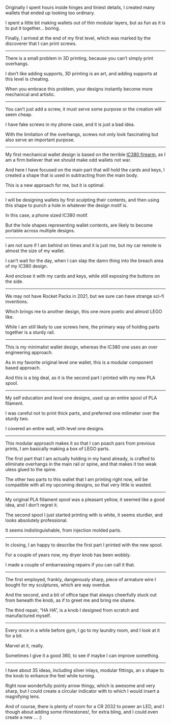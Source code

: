 Originally I spent hours inside hinges and tiniest details,
I created many wallets that ended up looking too ordinary.

I spent a little bit making wallets out of thin modular layers,
but as fun as it is to put it together... boring.

Finally, I arrived at the end of my first level,
which was marked by the discoverer that I can print screws.

---

There is a small problem in 3D printing,
because you can’t simply print overhangs.

I don’t like adding supports,
3D printing is an art, and adding supports at this level is cheating.

When you embrace this problem,
your designs instantly become more mechanical and artistic.

---

You can’t just add a screw,
it must serve some purpose or the creation will seem cheap.

I have fake screws in my phone case,
and it is just a bad idea.

With the limitation of the overhangs,
screws not only look fascinating but also serve an important purpose.

---

My first mechanical wallet design is based on the terrible [IC380 firearm][1],
as I am a firm believer that we should make odd wallets not war.

And here I have focused on the main part that will hold the cards and keys,
I created a shape that is used in subtracting from the main body.

This is a new approach for me,
but it is optimal.

---

I will be designing wallets by first sculpting their contents,
and then using this shape to punch a hole in whatever the design motif is.

In this case,
a phone sized IC380 motif.

But the hole shapes representing wallet contents,
are likely to become portable across multiple designs.

---

I am not sure if I am behind on times and it is just me,
but my car remote is almost the size of my wallet.

I can’t wait for the day,
when I can slap the damn thing into the breach area of my IC380 design.

And enclose it with my cards and keys,
while still exposing the buttons on the side.

---

We may not have Rocket Packs in 2021,
but we sure can have strange sci-fi inventions.

Which brings me to another design,
this one more poetic and almost LEGO like.

While I am still likely to use screws here,
the primary way of holding parts together is a sturdy rail.

---

This is my minimalist wallet design,
whereas the IC380 one uses an over engineering approach.

As in my favorite original level one wallet,
this is a modular component based approach.

And this is a big deal,
as it is the second part I printed with my new PLA spool.

---

My self education and level one designs,
used up an entire spool of PLA filament.

I was careful not to print thick parts,
and preferred one milimeter over the sturdy two.

I covered an entire wall,
with level one designs.

---

This modular approach makes it so that I can poach pars from previous prints,
I am basically making a box of LEGO parts.

The first part that I am actually holding in my hand already,
is crafted to eliminate overhangs in the main rail or spine, and that makes it too weak uless glued to the spine.

The other two parts to this wallet that I am printing right now,
will be compatible with all my upcoming designs, so that very little is wasted.

---

My original PLA fillament spool was a pleasant yellow,
it seemed like a good idea, and I don’t regret it.

The second spool I just started printing with is white,
it seems sturdier, and looks absolutely professional.

It seems indistinguishable,
from injection molded parts.

---

In closing,
I an happy to describe the first part I printed with the new spool.

For a couple of years now,
my dryer knob has been wobbly.

I made a couple of embarrassing repairs
if you can call it that.

---

The first employed, frankly, dangerously sharp,
piece of armature wire I bought for my sculptures, which are way overdue.

And the second, and a bit of office tape
that always cheerfully stuck out from beneath the knob, as if to greet me and bring me shame.

The third repair, “HA HA”,
is a knob I designed from scratch and manufactured myself.

---

Every once in a while before gym,
I go to my laundry room, and I look at it for a bit.

Marvel at it,
really.

Sometimes I give it a good 360,
to see if maybe I can improve something.

---

I have about 35 ideas,
including silver inlays, modular fittings, an s shape to the knob to enhance the feel while turning.

Right now wonderfully pointy arrow thingy, which is awesome and very sharp,
but I could create a circular indicator with to which I would insert a magnifying lens.

And of course, there is plenty of room for a CR 2032 to power an LED,
and I though about adding some rhinestones!, for extra bling, and I could even create a new ... :)

[1]: https://www.youtube.com/watch?v=EXbzlovMYsQ
